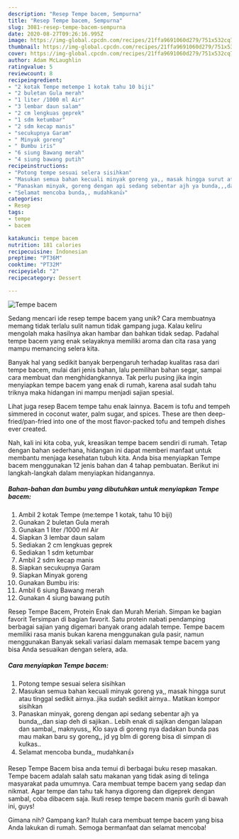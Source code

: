 ```yaml
---
description: "Resep Tempe bacem, Sempurna"
title: "Resep Tempe bacem, Sempurna"
slug: 3081-resep-tempe-bacem-sempurna
date: 2020-08-27T09:26:16.995Z
image: https://img-global.cpcdn.com/recipes/21ffa9691060d279/751x532cq70/tempe-bacem-foto-resep-utama.jpg
thumbnail: https://img-global.cpcdn.com/recipes/21ffa9691060d279/751x532cq70/tempe-bacem-foto-resep-utama.jpg
cover: https://img-global.cpcdn.com/recipes/21ffa9691060d279/751x532cq70/tempe-bacem-foto-resep-utama.jpg
author: Adam McLaughlin
ratingvalue: 5
reviewcount: 8
recipeingredient:
- "2 kotak Tempe metempe 1 kotak tahu 10 biji"
- "2 buletan Gula merah"
- "1 liter /1000 ml Air"
- "3 lembar daun salam"
- "2 cm lengkuas geprek"
- "1 sdm ketumbar"
- "2 sdm kecap manis"
- "secukupnya Garam"
- " Minyak goreng"
- " Bumbu iris"
- "6 siung Bawang merah"
- "4 siung bawang putih"
recipeinstructions:
- "Potong tempe sesuai selera sisihkan"
- "Masukan semua bahan kecuali minyak goreng ya,, masak hingga surut atau tinggal sedikit airnya..jika sudah sedikit airnya.. Matikan kompor sisihkan"
- "Panaskan minyak, goreng dengan api sedang sebentar ajh ya bunda,,,dan siap deh di sajikan.. Lebih enak di sajikan dengan lalapan dan sambal,, maknyuss,, Klo saya di goreng nya dadakan bunda pas mau makan baru sy goreng,, jd yg blm di goreng bisa di simpan di kulkas.."
- "Selamat mencoba bunda,, mudahkan👍"
categories:
- Resep
tags:
- tempe
- bacem

katakunci: tempe bacem 
nutrition: 181 calories
recipecuisine: Indonesian
preptime: "PT36M"
cooktime: "PT32M"
recipeyield: "2"
recipecategory: Dessert

---
```



![Tempe bacem](https://img-global.cpcdn.com/recipes/21ffa9691060d279/751x532cq70/tempe-bacem-foto-resep-utama.jpg)

Sedang mencari ide resep tempe bacem yang unik? Cara membuatnya memang tidak terlalu sulit namun tidak gampang juga. Kalau keliru mengolah maka hasilnya akan hambar dan bahkan tidak sedap. Padahal tempe bacem yang enak selayaknya memiliki aroma dan cita rasa yang mampu memancing selera kita.

Banyak hal yang sedikit banyak berpengaruh terhadap kualitas rasa dari tempe bacem, mulai dari jenis bahan, lalu pemilihan bahan segar, sampai cara membuat dan menghidangkannya. Tak perlu pusing jika ingin menyiapkan tempe bacem yang enak di rumah, karena asal sudah tahu triknya maka hidangan ini mampu menjadi sajian spesial.

Lihat juga resep Bacem tempe tahu enak lainnya. Bacem is tofu and tempeh simmered in coconut water, palm sugar, and spices. These are then deep-fried/pan-fried into one of the most flavor-packed tofu and tempeh dishes ever created.


Nah, kali ini kita coba, yuk, kreasikan tempe bacem sendiri di rumah. Tetap dengan bahan sederhana, hidangan ini dapat memberi manfaat untuk membantu menjaga kesehatan tubuh kita. Anda bisa menyiapkan Tempe bacem menggunakan 12 jenis bahan dan 4 tahap pembuatan. Berikut ini langkah-langkah dalam menyiapkan hidangannya.

<!--inarticleads1-->

##### Bahan-bahan dan bumbu yang dibutuhkan untuk menyiapkan Tempe bacem:

1. Ambil 2 kotak Tempe (me:tempe 1 kotak, tahu 10 biji)
1. Gunakan 2 buletan Gula merah
1. Gunakan 1 liter /1000 ml Air
1. Siapkan 3 lembar daun salam
1. Sediakan 2 cm lengkuas geprek
1. Sediakan 1 sdm ketumbar
1. Ambil 2 sdm kecap manis
1. Siapkan secukupnya Garam
1. Siapkan  Minyak goreng
1. Gunakan  Bumbu iris:
1. Ambil 6 siung Bawang merah
1. Gunakan 4 siung bawang putih


Resep Tempe Bacem, Protein Enak dan Murah Meriah. Simpan ke bagian favorit Tersimpan di bagian favorit. Satu protein nabati pendamping berbagai sajian yang digemari banyak orang adalah tempe. Tempe bacem memiliki rasa manis bukan karena menggunakan gula pasir, namun menggunakan Banyak sekali variasi dalam memasak tempe bacem yang bisa Anda sesuaikan dengan selera, ada. 

<!--inarticleads2-->

##### Cara menyiapkan Tempe bacem:

1. Potong tempe sesuai selera sisihkan
1. Masukan semua bahan kecuali minyak goreng ya,, masak hingga surut atau tinggal sedikit airnya..jika sudah sedikit airnya.. Matikan kompor sisihkan
1. Panaskan minyak, goreng dengan api sedang sebentar ajh ya bunda,,,dan siap deh di sajikan.. Lebih enak di sajikan dengan lalapan dan sambal,, maknyuss,, Klo saya di goreng nya dadakan bunda pas mau makan baru sy goreng,, jd yg blm di goreng bisa di simpan di kulkas..
1. Selamat mencoba bunda,, mudahkan👍


Resep Tempe Bacem bisa anda temui di berbagai buku resep masakan. Tempe bacem adalah salah satu makanan yang tidak asing di telinga masyarakat pada umumnya. Cara membuat tempe bacem yang sedap dan nikmat. Agar tempe dan tahu tak hanya digoreng dan digeprek dengan sambal, coba dibacem saja. Ikuti resep tempe bacem manis gurih di bawah ini, guys! 

Gimana nih? Gampang kan? Itulah cara membuat tempe bacem yang bisa Anda lakukan di rumah. Semoga bermanfaat dan selamat mencoba!
